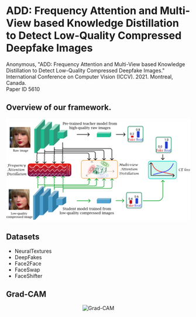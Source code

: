 # ADD: Frequency Attention and Multi-View based Knowledge Distillation to Detect Low-Quality Compressed Deepfake Images
Anonymous, "ADD: Frequency Attention and Multi-View based Knowledge Distillation to Detect Low-Quality Compressed Deepfake Images."  <br /> 
International Conference on Computer Vision (ICCV). 2021. Montreal, Canada. <br /> 
Paper ID 5610 



## Overview of our framework.
<p align="center">
    <img src='./images/overall_pipeline.pdf' width="740" alt="overall pipeline">
<p>

## Datasets
* NeuralTextures
* DeepFakes
* Face2Face
* FaceSwap
* FaceShifter

## Grad-CAM
<p align="center">
    <img src='./images/gradcam.pdf' width="740" alt="Grad-CAM">
<p>